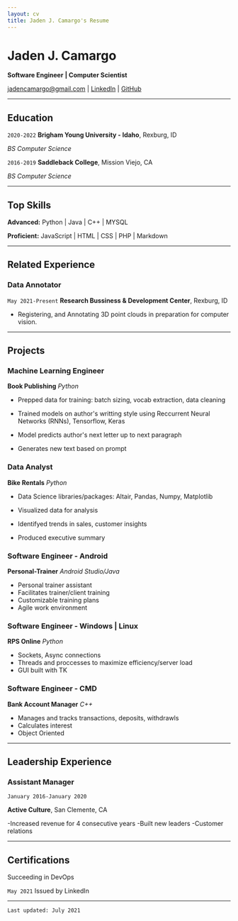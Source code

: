 ```yaml
---
layout: cv
title: Jaden J. Camargo's Resume
---
```


# Jaden J. Camargo

**Software Engineer** **| Computer Scientist**

<div id="webaddress">
<a href="jadencamargo@gmail.com">jadencamargo@gmail.com</a>
<!--| <a href="https://github.com/byui-cse">Computer Science Program</a>
| <a href="https://byuidatascience.github.io/development.html">Data Science Program</a>-->
| <a href="https://www.linkedin.com/in/jaden-camargo/">LinkedIn</a>
| <a href="https://github.com/DearAstoria">GitHub</a>
<!--| <a href="https://www.codewars.com/users/DearAstoria">Codewars</a>-->
</div>
<!-- https://www.monique.tech/the-art-of-markdown -->

---

## Education

`2020-2022` **Brigham Young University - Idaho**, Rexburg, ID

<!-- _BS Computer Science | Minor in Data Science_ -->

_BS Computer Science_

<!-- Thinking about listing courses here?-->

`2016-2019` **Saddleback College**, Mission Viejo, CA

_BS Computer Science_

---

## Top Skills

**Advanced:** Python | Java | C++ | MYSQL

**Proficient:** JavaScript | HTML | CSS | PHP | Markdown

---

## Related Experience

### Data Annotator

`May 2021-Present` **Research Bussiness & Development Center**, Rexburg, ID

- Registering, and Annotating 3D point clouds in preparation for computer vision.

---

## Projects

### Machine Learning Engineer

**Book Publishing** _Python_

- Prepped data for training: batch sizing, vocab extraction, data cleaning

- Trained models on author's writting style using Reccurrent Neural Networks (RNNs), Tensorflow, Keras

- Model predicts author's next letter up to next paragraph

- Generates new text based on prompt

### Data Analyst

**Bike Rentals** _Python_

- Data Science libraries/packages: Altair, Pandas, Numpy, Matplotlib

- Visualized data for analysis

- Identifyed trends in sales, customer insights

- Produced executive summary

### Software Engineer - Android

**Personal-Trainer** _Android Studio/Java_

- Personal trainer assistant
- Facilitates trainer/client training
- Customizable training plans
- Agile work environment

### Software Engineer - Windows | Linux

**RPS Online** _Python_

- Sockets, Async connections
- Threads and proccesses to maximize efficiency/server load
- GUI built with TK

### Software Engineer - CMD

**Bank Account Manager** _C++_

- Manages and tracks transactions, deposits, withdrawls
- Calculates interest
- Object Oriented

---

## Leadership Experience

### Assistant Manager

`January 2016-January 2020`

**Active Culture**, San Clemente, CA

-Increased revenue for 4 consecutive years
-Built new leaders
-Customer relations

---

## Certifications

Succeeding in DevOps

`May 2021` Issued by LinkedIn

---

<!-- ### Footer
Last updated: July 2021-->

`Last updated: July 2021`

<!--## Related Experience

## Service and Work History-->

<!------->
